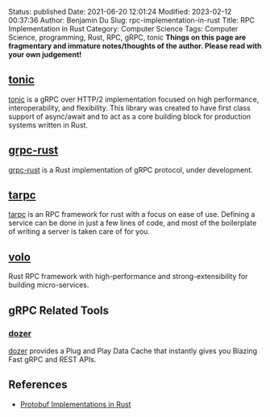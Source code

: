Status: published
Date: 2021-06-20 12:01:24
Modified: 2023-02-12 00:37:36
Author: Benjamin Du
Slug: rpc-implementation-in-rust
Title: RPC Implementation in Rust
Category: Computer Science
Tags: Computer Science, programming, Rust, RPC, gRPC, tonic
**Things on this page are fragmentary and immature notes/thoughts of the author. Please read with your own judgement!**

## [tonic](https://github.com/hyperium/tonic)
[tonic](https://github.com/hyperium/tonic)
is a gRPC over HTTP/2 implementation focused on high performance, interoperability, and flexibility. 
This library was created to have first class support of async/await 
and to act as a core building block for production systems written in Rust.

## [grpc-rust](https://github.com/stepancheg/grpc-rust)
[grpc-rust](https://github.com/stepancheg/grpc-rust)
is a Rust implementation of gRPC protocol, under development.

## [tarpc](https://github.com/google/tarpc)
[tarpc](https://github.com/google/tarpc)
is an RPC framework for rust with a focus on ease of use. 
Defining a service can be done in just a few lines of code, 
and most of the boilerplate of writing a server is taken care of for you.

## [volo](https://github.com/cloudwego/volo)
Rust RPC framework with high-performance and strong-extensibility for building micro-services.

## gRPC Related Tools

### [dozer](https://github.com/getdozer/dozer)
[dozer](https://github.com/getdozer/dozer)
provides a Plug and Play Data Cache that instantly gives you Blazing Fast gRPC and REST APIs.



## References

- [Protobuf Implementations in Rust](https://www.legendu.net/misc/blog/protobuf-implementations-in-rust)
